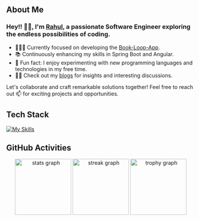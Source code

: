 ## About Me

###  Hey!! 🙏🏻, I'm [Rahul](https://github.com/rahuldabgotra), a passionate Software Engineer exploring the endless possibilities of coding.

- 👨🏻‍💻 Currently focused on developing the [Book-Loop-App](https://github.com/rahuldabgotra/book-loop-app).
- 📚 Continuously enhancing my skills in Spring Boot and Angular.
- 🏀 Fun fact: I enjoy experimenting with new programming languages and technologies in my free time.
- ✍🏻 Check out my [blogs](https://rahuldabgotra.github.io/personal-website/blogs/) for insights and interesting discussions.
  
Let's collaborate and craft remarkable solutions together! Feel free to reach out 📫 for exciting projects and opportunities.

## Tech Stack

[![My Skills](https://skillicons.dev/icons?i=java,spring,js,ts,react,angular,nodejs,py,flask,html,css,bootstrap,tailwind,git,github,md,figma,postgres,mysql,sqlite,mongodb,redis,rabbitmq,kafka,postman,selenium,docker,kubernetes,grafana,prometheus,azure,aws,gcp,githubactions,linux,bash,idea,androidstudio&perline=17)](https://github.com/rahuldabgotra)
<!-- (https://skillicons.dev) -->

## GitHub Activities

<div align="center">
  <img src="https://github-readme-stats.vercel.app/api?username=rahuldabgotra&hide_title=false&hide_rank=false&show_icons=true&include_all_commits=true&count_private=true&disable_animations=false&theme=gotham&locale=en&hide_border=true&order=1&custom_title=Stats" height="150" alt="stats graph"  />
  <img src="https://streak-stats.demolab.com?user=rahuldabgotra&locale=en&mode=daily&theme=gotham&hide_border=true&border_radius=5&date_format=j%20M%5B%20Y%5D&order=3" height="150" alt="streak graph"  />
  <img src="https://github-profile-trophy.vercel.app?username=rahuldabgotra&theme=darkhub&column=-1&row=1&margin-w=8&margin-h=8&no-bg=true&no-frame=true&order=4" height="150" alt="trophy graph"  />
</div>
